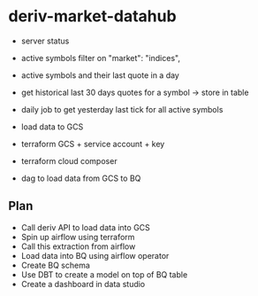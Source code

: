 # deriv-market-datahub


- server status
- active symbols
filter on "market": "indices",

- active symbols and their last quote in a day
- get historical last 30 days quotes for a symbol -> store in table
- daily job to get yesterday last tick for all active symbols

- load data to GCS
- terraform GCS + service account + key
- terraform cloud composer
- dag to load data from GCS to BQ


## Plan

- Call deriv API to load data into GCS
- Spin up airflow using terraform
- Call this extraction from airflow
- Load data into BQ using airflow operator
- Create BQ schema
- Use DBT to create a model on top of BQ table
- Create a dashboard in data studio
